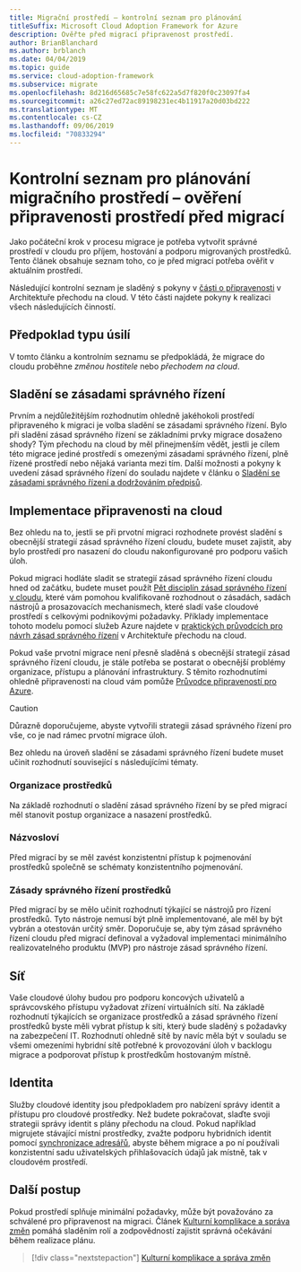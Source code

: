 ```yaml
---
title: Migrační prostředí – kontrolní seznam pro plánování
titleSuffix: Microsoft Cloud Adoption Framework for Azure
description: Ověřte před migrací připravenost prostředí.
author: BrianBlanchard
ms.author: brblanch
ms.date: 04/04/2019
ms.topic: guide
ms.service: cloud-adoption-framework
ms.subservice: migrate
ms.openlocfilehash: 8d216d65685c7e58fc622a5d7f820f0c23097fa4
ms.sourcegitcommit: a26c27ed72ac89198231ec4b11917a20d03bd222
ms.translationtype: MT
ms.contentlocale: cs-CZ
ms.lasthandoff: 09/06/2019
ms.locfileid: "70833294"
---
```

# <a name="migration-environment-planning-checklist---validate-environmental-readiness-prior-to-migration"></a>Kontrolní seznam pro plánování migračního prostředí – ověření připravenosti prostředí před migrací

Jako počáteční krok v procesu migrace je potřeba vytvořit správné prostředí v cloudu pro příjem, hostování a podporu migrovaných prostředků. Tento článek obsahuje seznam toho, co je před migrací potřeba ověřit v aktuálním prostředí.

Následující kontrolní seznam je sladěný s pokyny v [části o připravenosti](../../../ready/index.md) v Architektuře přechodu na cloud. V této části najdete pokyny k realizaci všech následujících činností.

## <a name="effort-type-assumption"></a>Předpoklad typu úsilí

V tomto článku a kontrolním seznamu se předpokládá, že migrace do cloudu proběhne _změnou hostitele_ nebo _přechodem na cloud_.

## <a name="governance-alignment"></a>Sladění se zásadami správného řízení

Prvním a nejdůležitějším rozhodnutím ohledně jakéhokoli prostředí připraveného k migraci je volba sladění se zásadami správného řízení. Bylo při sladění zásad správného řízení se základními prvky migrace dosaženo shody? Tým přechodu na cloud by měl přinejmenším vědět, jestli je cílem této migrace jediné prostředí s omezenými zásadami správného řízení, plně řízené prostředí nebo nějaká varianta mezi tím. Další možnosti a pokyny k uvedení zásad správného řízení do souladu najdete v článku o [Sladění se zásadami správného řízení a dodržováním předpisů](../../expanded-scope/governance-or-compliance.md).

## <a name="cloud-readiness-implementation"></a>Implementace připravenosti na cloud

Bez ohledu na to, jestli se při prvotní migraci rozhodnete provést sladění s obecnější strategií zásad správného řízení cloudu, budete muset zajistit, aby bylo prostředí pro nasazení do cloudu nakonfigurované pro podporu vašich úloh.

Pokud migraci hodláte sladit se strategií zásad správného řízení cloudu hned od začátku, budete muset použít [Pět disciplín zásad správného řízení v cloudu](../../../governance/governance-disciplines.md), které vám pomohou kvalifikovaně rozhodnout o zásadách, sadách nástrojů a prosazovacích mechanismech, které sladí vaše cloudové prostředí s celkovými podnikovými požadavky. Příklady implementace tohoto modelu pomocí služeb Azure najdete v [praktických průvodcích pro návrh zásad správného řízení](../../../governance/journeys/index.md) v Architektuře přechodu na cloud.

Pokud vaše prvotní migrace není přesně sladěná s obecnější strategií zásad správného řízení cloudu, je stále potřeba se postarat o obecnější problémy organizace, přístupu a plánování infrastruktury. S těmito rozhodnutími ohledně připravenosti na cloud vám pomůže [Průvodce připraveností pro Azure](../../../ready/azure-readiness-guide/index.md).

> [!CAUTION]
> Důrazně doporučujeme, abyste vytvořili strategii zásad správného řízení pro vše, co je nad rámec prvotní migrace úloh.

Bez ohledu na úroveň sladění se zásadami správného řízení budete muset učinit rozhodnutí související s následujícími tématy.

### <a name="resource-organization"></a>Organizace prostředků

Na základě rozhodnutí o sladění zásad správného řízení by se před migrací měl stanovit postup organizace a nasazení prostředků.

### <a name="nomenclature"></a>Názvosloví

Před migrací by se měl zavést konzistentní přístup k pojmenování prostředků společně se schématy konzistentního pojmenování.

### <a name="resource-governance"></a>Zásady správného řízení prostředků

Před migrací by se mělo učinit rozhodnutí týkající se nástrojů pro řízení prostředků. Tyto nástroje nemusí být plně implementované, ale měl by být vybrán a otestován určitý směr. Doporučuje se, aby tým zásad správného řízení cloudu před migrací definoval a vyžadoval implementaci minimálního realizovatelného produktu (MVP) pro nástroje zásad správného řízení.

## <a name="network"></a>Síť

Vaše cloudové úlohy budou pro podporu koncových uživatelů a správcovského přístupu vyžadovat zřízení virtuálních sítí. Na základě rozhodnutí týkajících se organizace prostředků a zásad správného řízení prostředků byste měli vybrat přístup k síti, který bude sladěný s požadavky na zabezpečení IT. Rozhodnutí ohledně sítě by navíc měla být v souladu se všemi omezeními hybridní sítě potřebné k provozování úloh v backlogu migrace a podporovat přístup k prostředkům hostovaným místně.

## <a name="identity"></a>Identita

Služby cloudové identity jsou předpokladem pro nabízení správy identit a přístupu pro cloudové prostředky. Než budete pokračovat, slaďte svoji strategii správy identit s plány přechodu na cloud. Pokud například migrujete stávající místní prostředky, zvažte podporu hybridních identit pomocí [synchronizace adresářů](../../../decision-guides/identity/index.md), abyste během migrace a po ní používali konzistentní sadu uživatelských přihlašovacích údajů jak místně, tak v cloudovém prostředí.

## <a name="next-steps"></a>Další postup

Pokud prostředí splňuje minimální požadavky, může být považováno za schválené pro připravenost na migraci. Článek [Kulturní komplikace a správa změn](./culture-complexity.md) pomáhá sladěním rolí a zodpovědností zajistit správná očekávání během realizace plánu.

> [!div class="nextstepaction"]
> [Kulturní komplikace a správa změn](./culture-complexity.md)
